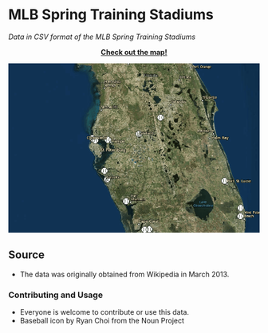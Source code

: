 # MLB Spring Training Stadiums

_Data in CSV format of the MLB Spring Training Stadiums_

<p align="center"><a href="https://arcg.is/1OrvCC"><strong>Check out the map!</strong></a></p>
<p align="center"><a href="https://arcg.is/1OrvCC"><img src="https://github.com/gavinr/mlb-spring-training-stadiums/blob/master/spring-training-stadiums.gif" /></a></p>


## Source

 * The data was originally obtained from Wikipedia in March 2013.

### Contributing and Usage

 * Everyone is welcome to contribute or use this data.
 * Baseball icon by Ryan Choi from the Noun Project
